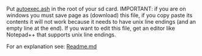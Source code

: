 Put [autoexec.ash](https://github.com/irungentoo/Xiaomi_Yi_4k_Camera/raw/master/4k+/increased_framerate/1.3.11/autoexec.ash) in the root of your sd card. IMPORTANT: if you are on windows you must save page as (download) this file, if you copy paste its contents it will not work because it needs to have unix line endings (and an empty line at the end). If you want to edit this file, get an editor like Notepad++ that supports unix line endings.

For an explanation see: [Readme.md](../Readme.md)
